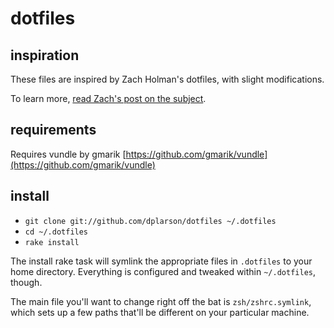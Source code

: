 # dotfiles

## inspiration
These files are inspired by Zach Holman's dotfiles, with slight modifications.

To learn more, [read Zach's post on the
subject](http://zachholman.com/2010/08/dotfiles-are-meant-to-be-forked/).

## requirements
Requires vundle by gmarik [https://github.com/gmarik/vundle](https://github.com/gmarik/vundle)

## install

- `git clone git://github.com/dplarson/dotfiles ~/.dotfiles`
- `cd ~/.dotfiles`
- `rake install`

The install rake task will symlink the appropriate files in `.dotfiles` to your
home directory. Everything is configured and tweaked within `~/.dotfiles`,
though.

The main file you'll want to change right off the bat is `zsh/zshrc.symlink`,
which sets up a few paths that'll be different on your particular machine.

